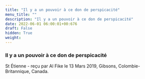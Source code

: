 ```yaml
---
title: "Il y a un pouvoir à ce don de perspicacité"
menu_title: ""
description: "Il y a un pouvoir à ce don de perspicacité"
date: 2022-06-01 06:00:01+00:676
draft: False
hidden: True
weight:
---
```

### Il y a un pouvoir à ce don de perspicacité

St Étienne - reçu par Al Fike le 13 Mars 2019, Gibsons, Colombie-Britannique, Canada.



